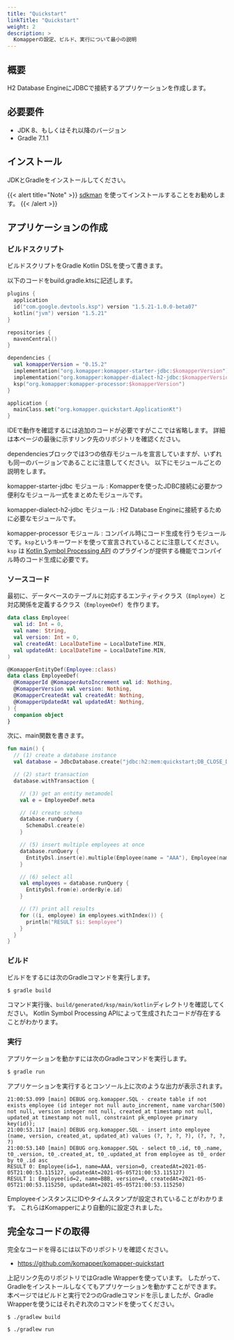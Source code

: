 ```yaml
---
title: "Quickstart"
linkTitle: "Quickstart"
weight: 2
description: >
  Komapperの設定、ビルド、実行について最小の説明
---
```


## 概要

H2 Database EngineにJDBCで接続するアプリケーションを作成します。

## 必要要件

- JDK 8、もしくはそれ以降のバージョン
- Gradle 7.1.1

## インストール

JDKとGradleをインストールしてください。

{{< alert title="Note" >}}
[sdkman](https://sdkman.io/) を使ってインストールすることをお勧めします。
{{< /alert >}}

## アプリケーションの作成

### ビルドスクリプト

ビルドスクリプトをGradle Kotlin DSLを使って書きます。

以下のコードをbuild.gradle.ktsに記述します。

```kotlin
plugins {
  application
  id("com.google.devtools.ksp") version "1.5.21-1.0.0-beta07"
  kotlin("jvm") version "1.5.21"
}

repositories {
  mavenCentral()
}

dependencies {
  val komapperVersion = "0.15.2"
  implementation("org.komapper:komapper-starter-jdbc:$komapperVersion")
  implementation("org.komapper:komapper-dialect-h2-jdbc:$komapperVersion")
  ksp("org.komapper:komapper-processor:$komapperVersion")
}

application {
  mainClass.set("org.komapper.quickstart.ApplicationKt")
}
```

IDEで動作を確認するには追加のコードが必要ですがここでは省略します。
詳細は本ページの最後に示すリンク先のリポジトリを確認ください。

dependenciesブロックでは3つの依存モジュールを宣言していますが、いずれも同一のバージョンであることに注意してください。
以下にモジュールごとの説明をします。

komapper-starter-jdbc モジュール
: Komapperを使ったJDBC接続に必要かつ便利なモジュール一式をまとめたモジュールです。

komapper-dialect-h2-jdbc モジュール
: H2 Database Engineに接続するために必要なモジュールです。

komapper-processor モジュール
: コンパイル時にコード生成を行うモジュールです。`ksp`というキーワードを使って宣言されていることに注意してください。
`ksp` は [Kotlin Symbol Processing API](https://github.com/google/ksp) のプラグインが提供する機能でコンパイル時のコード生成に必要です。

### ソースコード 

最初に、データベースのテーブルに対応するエンティティクラス（`Employee`）と対応関係を定義するクラス（`EmployeeDef`）を作ります。

```kotlin
data class Employee(
  val id: Int = 0,
  val name: String,
  val version: Int = 0,
  val createdAt: LocalDateTime = LocalDateTime.MIN,
  val updatedAt: LocalDateTime = LocalDateTime.MIN,
)

@KomapperEntityDef(Employee::class)
data class EmployeeDef(
  @KomapperId @KomapperAutoIncrement val id: Nothing,
  @KomapperVersion val version: Nothing,
  @KomapperCreatedAt val createdAt: Nothing,
  @KomapperUpdatedAt val updatedAt: Nothing,
) {
  companion object
}
```

次に、main関数を書きます。

```kotlin
fun main() {
  // (1) create a database instance
  val database = JdbcDatabase.create("jdbc:h2:mem:quickstart;DB_CLOSE_DELAY=-1")

  // (2) start transaction
  database.withTransaction {

    // (3) get an entity metamodel
    val e = EmployeeDef.meta

    // (4) create schema
    database.runQuery {
      SchemaDsl.create(e)
    }

    // (5) insert multiple employees at once
    database.runQuery {
      EntityDsl.insert(e).multiple(Employee(name = "AAA"), Employee(name = "BBB"))
    }

    // (6) select all
    val employees = database.runQuery {
      EntityDsl.from(e).orderBy(e.id)
    }

    // (7) print all results
    for ((i, employee) in employees.withIndex()) {
      println("RESULT $i: $employee")
    }
  }
}
```

### ビルド

ビルドをするには次のGradleコマンドを実行します。

```sh
$ gradle build
```

コマンド実行後、`build/generated/ksp/main/kotlin`ディレクトリを確認してください。
Kotlin Symbol Processing APIによって生成されたコードが存在することがわかります。

### 実行

アプリケーションを動かすには次のGradleコマンドを実行します。

```sh
$ gradle run
```

アプリケーションを実行するとコンソール上に次のような出力が表示されます。

```
21:00:53.099 [main] DEBUG org.komapper.SQL - create table if not exists employee (id integer not null auto_increment, name varchar(500) not null, version integer not null, created_at timestamp not null, updated_at timestamp not null, constraint pk_employee primary key(id));
21:00:53.117 [main] DEBUG org.komapper.SQL - insert into employee (name, version, created_at, updated_at) values (?, ?, ?, ?), (?, ?, ?, ?)
21:00:53.140 [main] DEBUG org.komapper.SQL - select t0_.id, t0_.name, t0_.version, t0_.created_at, t0_.updated_at from employee as t0_ order by t0_.id asc
RESULT 0: Employee(id=1, name=AAA, version=0, createdAt=2021-05-05T21:00:53.115127, updatedAt=2021-05-05T21:00:53.115127)
RESULT 1: Employee(id=2, name=BBB, version=0, createdAt=2021-05-05T21:00:53.115250, updatedAt=2021-05-05T21:00:53.115250)
```

EmployeeインスタンスにIDやタイムスタンプが設定されていることがわかります。
これらはKomapperにより自動的に設定されました。

## 完全なコードの取得

完全なコードを得るには以下のリポジトリを確認ください。

- https://github.com/komapper/komapper-quickstart

上記リンク先のリポジトリではGradle Wrapperを使っています。
したがって、Gradleをインストールしなくてもアプリケーションを動かすことができます。
本ページではビルドと実行で2つのGradleコマンドを示しましたが、Gradle Wrapperを使うにはそれぞれ次のコマンドを使ってください。

```shell
$ ./gradlew build
```

```shell
$ ./gradlew run
```